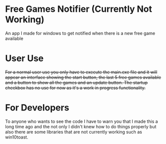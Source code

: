 # Free Games Notifier (Currently Not Working)
An app I made for windows to get notified when there is a new free game available

# User Use
~~For a normal user use you only have to execute the main.exe file and it will appear an interface showing the start button, the last 5 free games available and a button to show all the games and an update button. The startup checkbox has no use for now as it's a work in progress functionality.~~

# For Developers
To anyone who wants to see the code I have to warn you that I made this a long time ago and the not only I didn't knew how to do things properly but also there are some libraries that are not currently working such as win10toast.
